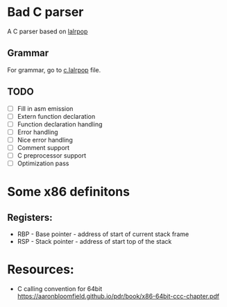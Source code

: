 # Bad C parser
A C parser based on [lalrpop](https://github.com/lalrpop/lalrpop/tree/master)
## Grammar
For grammar, go to [c.lalrpop](src/c.lalrpop) file.

## TODO
- [ ] Fill in asm emission
- [ ] Extern function declaration
- [ ] Function declaration handling
- [ ] Error handling
- [ ] Nice error handling
- [ ] Comment support
- [ ] C preprocessor support
- [ ] Optimization pass

# Some x86 definitons
## Registers:
- RBP - Base pointer - address of start of current stack frame
- RSP - Stack pointer - address of start top of the stack


# Resources:
- C calling convention for 64bit https://aaronbloomfield.github.io/pdr/book/x86-64bit-ccc-chapter.pdf
